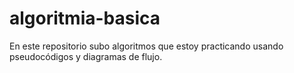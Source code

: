 # algoritmia-basica
En este repositorio subo algoritmos que estoy practicando usando pseudocódigos y diagramas de flujo.
